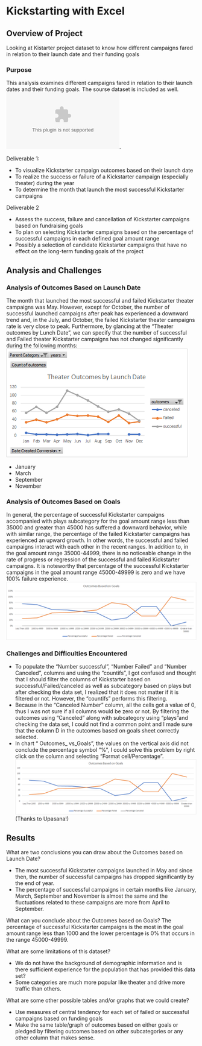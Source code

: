 # Kickstarting with Excel


## Overview of Project
Looking at Kistarter project dataset to know how different campaigns fared in relation to their launch date and their funding goals


### Purpose

This analysis examines different campaigns fared in relation to their launch dates and their funding goals. 
The sourse dataset is included as well. ![Kickstarter_Challenge](/Kickstarter_Challenge.xlsx.xlsx). 

Deliverable 1: 
* To visualize Kickstarter campaign outcomes based on their launch date
* To realize the success or failure of a Kickstarter campaign (especially theater) during the year
* To determine the month that launch the most successful Kickstarter campaigns

Deliverable 2
* Assess the success, failure and cancellation of Kickstarter campaigns based on fundraising goals
* To plan on selecting Kickstarter campaigns based on the percentage of successful campaigns in each defined goal amount range
* Possibly a selection of candidate Kickstarter campaigns that have no effect on the long-term  funding goals of the project


## Analysis and Challenges


### Analysis of Outcomes Based on Launch Date

The month that launched the most successful and failed Kickstarter theater campaigns was May. However, except for October, the number of successful launched campaigns after peak has experienced a downward trend and, in the July, and October, the failed Kickstarter theater campaigns rate is very close to peak.
Furthermore, by glancing at the “Theater outcomes by Lunch Date”, we can specify that the number of successful and Failed theater Kickstarter campaigns has not changed significantly during the following months:
![Theater_Outcomes_vs_Launch](/resources/Theater_Outcomes_vs_Launch.png)
* January
* March
* September
* November


### Analysis of Outcomes Based on Goals

In general, the percentage of successful Kickstarter campaigns accompanied with plays subcategory for the goal amount range less than 35000 and greater than 45000 has suffered a downward behavior, while with similar range, the percentage of the failed Kickstarter campaigns has experienced an upward growth. In other words, the successful and failed campaigns interact with each other in the recent ranges. 
In addition to, in the goal amount range 35000-44999, there is no noticeable change in the rate of progress or regression of the successful and failed Kickstarter campaigns.
It is noteworthy that percentage of the successful Kickstarter campaigns in the goal amount range 45000-49999 is zero and we have 100% failure experience.
![Outcomes_vs_Goals](/resources/Outcomes_vs_Goals.png)


### Challenges and Difficulties Encountered

* To populate the “Number successful”, “Number Failed” and “Number Canceled”, columns and using the “countifs”, I got confused and thought that I should filter the columns of Kickstarter based on successful/Failed/canceled as well as subcategory based on plays but after checking the data set, I realized that it does not matter if it is filtered or not. However, the “countifs” performs this filtering.
* Because in the “Canceled Number” column, all the cells got a value of 0, thus I was not sure if all columns would be zero or not. By filtering the outcomes using “Canceled” along with subcategory using “plays”and checking the data set, I could not find a common point and I made sure that the column D in the outcomes based on goals sheet correctly selected.
* In chart “ Outcomes_ vs_Goals”, the values on the vertical axis did not conclude the percentage symbol ”%”, I could solve this problem by right click on the column and selecting “Format cell/Percentage”. ![Missing Percentage](/resources/Missing%20Percentage.png)(Thanks to Upasana!)  



## Results

What are two conclusions you can draw about the Outcomes based on Launch Date?

* The most successful Kickstarter campaigns launched in May and since then, the number of successful campaigns has dropped significantly by the end of year.
* The percentage of successful campaigns in certain months like January, March, September and November is almost the same and the fluctuations related to these campaigns are more from April to September.


What can you conclude about the Outcomes based on Goals?
The percentage of successful Kickstarter campaigns is the most in the goal amount range less than 1000 and the lower percentage is 0% that occurs in the range 45000-49999.

What are some limitations of this dataset?
* We do not have the background of demographic information and is there sufficient experience for the population that has provided this data set?
* Some categories are much more popular like theater and drive more traffic than others.


What are some other possible tables and/or graphs that we could create?
* Use measures of central tendency for each set of failed or successful campaigns based on funding goals
* Make the same table/graph of outcomes based on either goals or pledged by filtering outcomes based on other subcategories or any other column that makes sense.   

